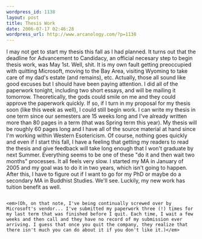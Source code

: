 ```yaml
--- 
wordpress_id: 1138
layout: post
title: Thesis Work
date: 2006-07-17 02:46:28
wordpress_url: http://www.arcanology.com/?p=1138
---
```

I may not get to start my thesis this fall as I had planned. It turns out that the deadline for Advancement to Candidacy, an official necesary step to begin thesis work, was May 1st. Well, shit. It is my own fault getting preoccupied with quitting Microsoft, moving to the Bay Area, visiting Wyoming to take care of my dad's estate (and remains), etc. Actually, those all sound like good excuses but I should have been paying attention. I did all of the paperwork tonight, including two short essays, and will be mailing it tomorrow. Theoretically, the gods could smile on me and they could approve the paperwork quickly. If so, if I turn in my proposal for my thesis soon (like this week as well), I could still begin work. I can write my thesis in one term since our semesters are 15 weeks long and I've already written more than 80 pages in a term (that was Spring term this year). My thesis will be roughly 60 pages long and I have all of the source material at hand since I'm working within Western Esotericism. Of course, nothing goes quickly and even if I start this fall, I have a feeling that getting my readers to read the thesis and give feedback will take long enough that I won't graduate by next Summer. Everything seems to be one of these "do it and then wait two months" processes. It all feels very slow. I started my MA in January of 2005 and my goal was to do it in two years, which isn't going to happen. After this, I have to figure out if I want to go for my PhD or maybe do a secondary MA in Buddhist Studies. We'll see. Luckily, my new work has tuition benefit as well. 
                                                                                                                                                                                                                                                                                                                                                                                                                                                                                                                                                                                                                                                                                                                                                                                                                      
                                                                                                                                                                                                                                                                                                                                                                                                                                                                                                                                                                                                                                                                                                                                                                                                                      <em>(Oh, on that note, I've being continually screwed over by Microsoft's vendor... I've submitted my paperwork three (!) times for my last term that was finished before I quit. Each time, I wait a few weeks and then call and they have no record of my submission ever arriving. I guess that once you quit the company, they realize that there isn't much you can do about it if you don't like it.)</em>